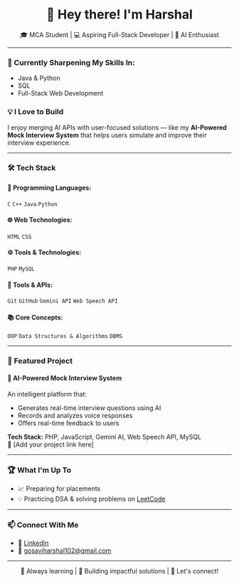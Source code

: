 <h1 align="center">👋 Hey there! I'm Harshal</h1>

<p align="center">
🎓 MCA Student | 💻 Aspiring Full-Stack Developer | 🤖 AI Enthusiast  
</p>

---

### 🧠 Currently Sharpening My Skills In:
- Java & Python  
- SQL  
- Full-Stack Web Development  

### 💡 I Love to Build
I enjoy merging AI APIs with user-focused solutions — like my **AI-Powered Mock Interview System** that helps users simulate and improve their interview experience.

---

### 🛠️ Tech Stack

#### 🧾 Programming Languages:
`C` `C++` `Java` `Python`

#### 🌐 Web Technologies:
`HTML` `CSS`

#### ⚙️ Tools & Technologies:
`PHP` `MySQL`

#### 🔌 Tools & APIs:
`Git` `GitHub` `Gemini API` `Web Speech API`

#### 📚 Core Concepts:
`OOP` `Data Structures & Algorithms` `DBMS`

---

### 🌟 Featured Project

#### 🔹 AI-Powered Mock Interview System
An intelligent platform that:
- Generates real-time interview questions using AI
- Records and analyzes voice responses
- Offers real-time feedback to users

**Tech Stack:** PHP, JavaScript, Gemini AI, Web Speech API, MySQL  
🔗 [Add your project link here]

---

### 🏆 What I'm Up To
- 📈 Preparing for placements  
- 💡 Practicing DSA & solving problems on [LeetCode](https://leetcode.com)  

---

### 📫 Connect With Me

- 💼 [LinkedIn](https://www.linkedin.com/in/your-profile)  
- 📧 gosaviharshal102@gmail.com  

---

<p align="center">
🌱 Always learning | 🚀 Building impactful solutions | 🤝 Let's connect!
</p>
